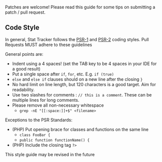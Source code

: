 Patches are welcome! Please read this guide for some tips on submitting a patch / pull request.

Code Style
----------
In general, Stat Tracker follows the [PSR-1](http://www.php-fig.org/psr/psr-1/) and [PSR-2](http://www.php-fig.org/psr/psr-2/) coding styles. Pull Requests MUST adhere to these guidelines

General points are:
- Indent using a 4 spaces! (set the TAB key to be 4 spaces in your IDE for a good result)
- Put a single space after `if`, `for`, etc. E.g. `if (true)`
- `else` and `else if` clauses should on a new line after the closing `}`
- No hard limit on line length, but 120 characters is a good target. Aim for readability.
- Use two slashes for comments : `// this is a comment`. These can be multiple lines for long comments.
- Please remove all non-necessary whitespace
  - `grep -nE "[[:space:]]+$" <filename>`

Exceptions to the PSR Standards:
- (PHP) Put opening brace for classes and functions on the same line
  - `class FooBar {`
  - `public function functionName() {`
- (PHP) Include the closing tag `?>`

This style guide may be revised in the future
